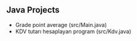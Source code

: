 ## Java Projects

- Grade point average (src/Main.java)
- KDV tutarı hesaplayan program (src/Kdv.java)
